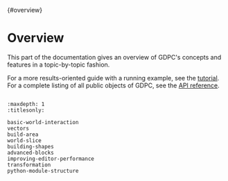 {#overview}
# Overview

This part of the documentation gives an overview of GDPC's concepts and features
in a topic-by-topic fashion.

For a more results-oriented guide with a running example, see the
[tutorial](#tutorial). For a complete listing of all public objects of GDPC, see
the [API reference](../api/index.rst).


```{rubric} Contents
```

```{toctree}
:maxdepth: 1
:titlesonly:

basic-world-interaction
vectors
build-area
world-slice
building-shapes
advanced-blocks
improving-editor-performance
transformation
python-module-structure
```
